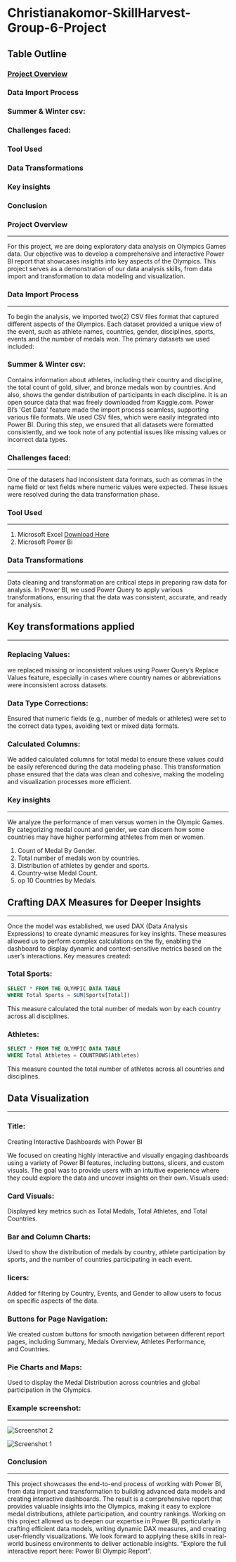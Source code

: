 # Christianakomor-SkillHarvest-Group-6-Project
## Table Outline
### [Project Overview](project-overview)
### Data Import Process
### Summer & Winter csv:
### Challenges faced:
### Tool Used
### Data Transformations
### Key insights
### Conclusion


### Project Overview
---
For this project, we are doing exploratory data analysis on Olympics Games data. Our objective was to develop a comprehensive and interactive Power BI report that showcases insights into key aspects of the Olympics. This project serves as a demonstration of our data analysis skills, from data import and transformation to data modeling and visualization.

### Data Import Process
---
To begin the analysis, we imported two(2) CSV files format that captured different aspects of the Olympics. Each dataset provided a unique view of the event, such as athlete names, countries, gender, disciplines, sports, events and the number of medals won. The primary datasets we used included:

### Summer & Winter csv: 
Contains information about athletes, including their country and discipline, the total count of gold, silver, and bronze medals won by countries. And also, shows the gender distribution of participants in each discipline. It is an open source data that was freely downloaded from Kaggle.com.
Power BI’s 'Get Data' feature made the import process seamless, supporting various file formats. We used CSV files, which were easily integrated into Power BI. During this step, we ensured that all datasets were formatted consistently, and we took note of any potential issues like missing values or incorrect data types.

### Challenges faced:
---
One of the datasets had inconsistent data formats, such as commas in the name field or text fields where numeric values were expected. These issues were resolved during the data transformation phase.

### Tool Used
---
  1. Microsoft Excel [Download Here](htpp://www.microsoft.com)
  2. Microsoft Power Bi

### Data Transformations
---
Data cleaning and transformation are critical steps in preparing raw data for analysis. In Power BI, we used Power Query to apply various transformations, ensuring that the data was consistent, accurate, and ready for analysis.

## Key transformations applied
---
### Replacing Values: 
we replaced missing or inconsistent values using Power Query’s Replace Values feature, especially in cases where country names or abbreviations were inconsistent across datasets.

### Data Type Corrections: 
Ensured that numeric fields (e.g., number of medals or athletes) were set to the correct data types, avoiding text or mixed data formats.

### Calculated Columns: 
We added calculated columns for total medal to ensure these values could be easily referenced during the data modeling phase.
This transformation phase ensured that the data was clean and cohesive, making the modeling and visualization processes more efficient.

### Key insights
---
We analyze the performance of men versus women in the Olympic Games. By categorizing medal count and gender, we can discern how some countries may have higher performing athletes from men or women.

  1. Count of Medal By Gender.
  2. Total number of medals won by countries.
  3. Distribution of athletes by gender and sports.
  4. Country-wise Medal Count.
  5. op 10 Countries by Medals.

## Crafting DAX Measures for Deeper Insights
---
Once the model was established, we used DAX (Data Analysis Expressions) to create dynamic measures for key insights. These measures allowed us to perform complex calculations on the fly, enabling the dashboard to display dynamic and context-sensitive metrics based on the user’s interactions. Key measures created:

### Total Sports:

``` SQL
SELECT * FROM THE OLYMPIC DATA TABLE
WHERE Total Sports = SUM(Sports[Total])
```

This measure calculated the total number of medals won by each country across all disciplines.

### Athletes:

``` SQL
SELECT * FROM THE OLYMPIC DATA TABLE
WHERE Total Athletes = COUNTROWS(Athletes)
```

This measure counted the total number of athletes across all countries and disciplines.

## Data Visualization
---
### Title: 
Creating Interactive Dashboards with Power BI

We focused on creating highly interactive and visually engaging dashboards using a variety of Power BI features, including buttons, slicers, and custom visuals. The goal was to provide users with an intuitive experience where they could explore the data and uncover insights on their own. Visuals used:

### Card Visuals: 
Displayed key metrics such as Total Medals, Total Athletes, and Total Countries.

### Bar and Column Charts: 
Used to show the distribution of medals by country, athlete participation by sports, and the number of countries participating in each event.

### licers: 
Added for filtering by Country, Events, and Gender to allow users to focus on specific aspects of the data.

### Buttons for Page Navigation: 
We created custom buttons for smooth navigation between different report pages, including Summary, Medals Overview, Athletes Performance, and Countries.

### Pie Charts and Maps: 
Used to display the Medal Distribution across countries and global participation in the Olympics.

### Example screenshot:
---
![Screenshot 2](https://github.com/user-attachments/assets/3b75178b-f731-4616-9efc-b4ba78d373b3)

![Screenshot 1](https://github.com/user-attachments/assets/da068eab-8de9-4d44-b248-17832398262f)


### Conclusion
---
This project showcases the end-to-end process of working with Power BI, from data import and transformation to building advanced data models and creating interactive dashboards. The result is a comprehensive report that provides valuable insights into the Olympics, making it easy to explore medal distributions, athlete participation, and country rankings. Working on this project allowed us to deepen our expertise in Power BI, particularly in crafting efficient data models, writing dynamic DAX measures, and creating user-friendly visualizations. We look forward to applying these skills in real-world business environments to deliver actionable insights. “Explore the full interactive report here: Power BI Olympic Report”.


